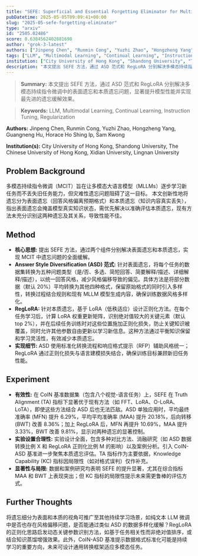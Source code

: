 ```yaml
---
title: "SEFE: Superficial and Essential Forgetting Eliminator for Multimodal Continual Instruction Tuning"
pubDatetime: 2025-05-05T09:09:41+00:00
slug: "2025-05-sefe-forgetting-eliminator"
type: "arxiv"
id: "2505.02486"
score: 0.6384562402881698
author: "grok-3-latest"
authors: ["Jinpeng Chen", "Runmin Cong", "Yuzhi Zhao", "Hongzheng Yang", "Guangneng Hu", "Horace Ho Shing Ip", "Sam Kwong"]
tags: ["LLM", "Multimodal Learning", "Continual Learning", "Instruction Tuning", "Regularization"]
institution: ["City University of Hong Kong", "Shandong University", "The Chinese University of Hong Kong", "Xidian University", "Lingnan University"]
description: "本文提出 SEFE 方法，通过 ASD 范式和 RegLoRA 分别解决多模态持续指令微调中的表面遗忘和本质遗忘问题，显著提升模型性能并实现最先进的遗忘缓解效果。"
---
```


> **Summary:** 本文提出 SEFE 方法，通过 ASD 范式和 RegLoRA 分别解决多模态持续指令微调中的表面遗忘和本质遗忘问题，显著提升模型性能并实现最先进的遗忘缓解效果。 

> **Keywords:** LLM, Multimodal Learning, Continual Learning, Instruction Tuning, Regularization

**Authors:** Jinpeng Chen, Runmin Cong, Yuzhi Zhao, Hongzheng Yang, Guangneng Hu, Horace Ho Shing Ip, Sam Kwong

**Institution(s):** City University of Hong Kong, Shandong University, The Chinese University of Hong Kong, Xidian University, Lingnan University


## Problem Background

多模态持续指令微调（MCIT）旨在让多模态大语言模型（MLLMs）逐步学习新任务而不丢失旧任务能力，但灾难性遗忘问题阻碍了这一目标。
本文创新性地将遗忘分为表面遗忘（回答风格偏离预期格式）和本质遗忘（知识内容真实丢失），指出表面遗忘会掩盖模型真实知识状态，需优先解决以准确评估本质遗忘，现有方法未充分识别这两种遗忘及其关系，导致性能不佳。

## Method

*   **核心思想:** 提出 SEFE 方法，通过两个组件分别解决表面遗忘和本质遗忘，实现 MCIT 中遗忘问题的全面缓解。
*   **Answer Style Diversification (ASD) 范式:** 针对表面遗忘，将每个任务的数据集转换为五种问题类型（是/否、多选、简短回答、简要解释/描述、详细解释/描述），以统一回答风格，减少风格偏移导致的偏见。具体方法是将部分数据（默认 20%）平均转换为其他四种格式，保留原始格式的同时引入多样性，转换过程结合规则和现有 MLLM 模型生成内容，确保训练数据风格多样化。
*   **RegLoRA:** 针对本质遗忘，基于 LoRA（低秩适应）设计正则化方法。在每个任务学习后，计算 LoRA 权重更新矩阵，识别绝对值较大的关键元素（默认 top 2%），并在后续任务训练时对这些位置施加正则化损失，防止关键知识被覆盖，同时允许其他参数自由更新以学习新信息。这种方法通过平衡知识保留和学习灵活性，有效减少本质遗忘。
*   **实现细节:** ASD 使用标准化转换流程和响应格式提示（RFP）辅助风格统一；RegLoRA 通过正则化损失与语言建模损失结合，确保训练目标兼顾新旧任务性能。

## Experiment

*   **有效性:** 在 CoIN 基准数据集（包含八个视觉-语言任务）上，SEFE 在 Truth Alignment (TA) 指标下显著优于现有方法（如 FFT、LoRA、O-LoRA、LoTA），即使这些方法结合 ASD 后也无法匹敌。ASD 单独应用时，平均最终准确率 (MFN) 提升 6.29%，平均平均准确率 (MAA) 提升 20.18%，后向转移 (BWT) 改善 8.36%；加上 RegLoRA 后，MFN 再提升 10.69%，MAA 提升 3.33%，BWT 改善 9.81%，显示对两种遗忘的显著控制。
*   **实验设置合理性:** 实验设计全面，包含多种对比方法、消融研究（如 ASD 数据转换比例 X 和 RegLoRA 正则化比例 M 的影响）以及案例分析。引入 CoIN-ASD 基准进一步聚焦本质遗忘评估。TA 指标作为主要依据，Knowledge Capability (KC) 指标因局限性（如对格式误判）仅作补充。
*   **显著性与局限:** 数据和案例研究均表明 SEFE 的提升显著，尤其在综合指标 MAA 和 BWT 上表现突出；但 KC 指标的局限性提示未来需更鲁棒的评估方式。

## Further Thoughts

将遗忘细分为表面和本质的视角可推广至其他持续学习场景，如纯文本 LLM 微调中是否也存在风格偏移问题，是否能通过类似 ASD 的数据多样化缓解？RegLoRA 的正则化思路启发动态关键参数识别方法，如基于任务相关性而非绝对值排序，或结合知识蒸馏增强效果。此外，CoIN-ASD 基准提示数据格式标准化可能是持续学习的重要方向，未来可设计通用转换框架适应多模态任务。